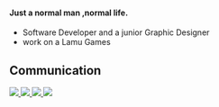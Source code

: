 <h4>Just a normal man ,normal life.</h4>
<ul>
        <li>Software Developer and a junior Graphic Designer</li>
        <li>work on a Lamu Games</li>
</ul>  
<h2> Communication </h2>
 <p>

<a href="https://www.linkedin.com/in/ömer-taha-karakelle-608b71202">
<img src="https://user-images.githubusercontent.com/25087769/87172072-530a5080-c2dc-11ea-8e2c-8ee4dbf3394b.png"/>
</a>
<a href="mailto:omer.tha.krkll@hotmail.com">
<img src="https://user-images.githubusercontent.com/25087769/87174308-a4680f00-c2df-11ea-90b0-5fa1fa76d2f1.png"/>
</a>
<a href="https://www.youtube.com/channel/UCKRLMszdrd09wyvkVwl-SCg">
<img src="https://user-images.githubusercontent.com/25087769/97784839-5fc7f280-1bb2-11eb-8b1f-c17fc54fb428.png"/>
</a>
<a href="https://www.twitter.com/aspectsiz">
<img src="https://user-images.githubusercontent.com/25087769/87172407-de83e180-c2dc-11ea-9479-a894758266c3.png"/>
</a>
</p>
